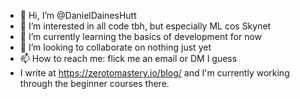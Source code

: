 - 👋 Hi, I’m @DanielDainesHutt
- 👀 I’m interested in all code tbh, but especially ML cos Skynet
- 🌱 I’m currently learning the basics of development for now
- 💞️ I’m looking to collaborate on nothing just yet
- 📫 How to reach me: flick me an email or DM I guess
- I write at https://zerotomastery.io/blog/ and I'm currently working through the beginner courses there.

<!---
DanielDainesHutt/DanielDainesHutt is a ✨ special ✨ repository because its `README.md` (this file) appears on your GitHub profile.
You can click the Preview link to take a look at your changes.
--->
